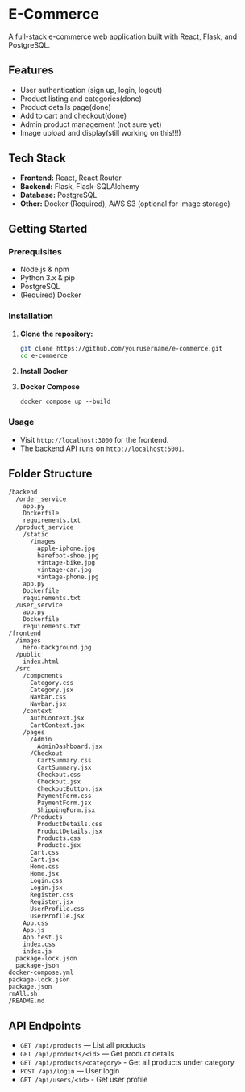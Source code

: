 # E-Commerce

A full-stack e-commerce web application built with React, Flask, and PostgreSQL.

## Features

- User authentication (sign up, login, logout)
- Product listing and categories(done)
- Product details page(done)
- Add to cart and checkout(done)
- Admin product management (not sure yet)
- Image upload and display(still working on this!!!)

## Tech Stack

- **Frontend:** React, React Router
- **Backend:** Flask, Flask-SQLAlchemy
- **Database:** PostgreSQL
- **Other:** Docker (Required), AWS S3 (optional for image storage)

## Getting Started

### Prerequisites

- Node.js & npm
- Python 3.x & pip
- PostgreSQL
- (Required) Docker

### Installation 

1. **Clone the repository:**

   ```sh
   git clone https://github.com/yourusername/e-commerce.git
   cd e-commerce
   ```

2. **Install Docker**

3. **Docker Compose**

   ```
   docker compose up --build
   ```

### Usage

- Visit `http://localhost:3000` for the frontend.
- The backend API runs on `http://localhost:5001`.

## Folder Structure

```
/backend
  /order_service
    app.py
    Dockerfile
    requirements.txt
  /product_service
    /static
      /images
        apple-iphone.jpg
        barefoot-shoe.jpg
        vintage-bike.jpg
        vintage-car.jpg
        vintage-phone.jpg
    app.py
    Dockerfile
    requirements.txt
  /user_service
    app.py
    Dockerfile
    requirements.txt
/frontend
  /images
    hero-background.jpg
  /public
    index.html
  /src
    /components
      Category.css
      Category.jsx
      Navbar.css
      Navbar.jsx
    /context
      AuthContext.jsx
      CartContext.jsx
    /pages
      /Admin
        AdminDashboard.jsx
      /Checkout
        CartSummary.css
        CartSummary.jsx
        Checkout.css
        Checkout.jsx
        CheckoutButton.jsx
        PaymentForm.css
        PaymentForm.jsx
        ShippingForm.jsx
      /Products
        ProductDetails.css
        ProductDetails.jsx
        Products.css
        Products.jsx
      Cart.css
      Cart.jsx
      Home.css
      Home.jsx
      Login.css
      Login.jsx
      Register.css
      Register.jsx
      UserProfile.css
      UserProfile.jsx
    App.css
    App.js
    App.test.js
    index.css
    index.js
  package-lock.json
  package-json
docker-compose.yml
package-lock.json
package.json
rmAll.sh
/README.md
```

## API Endpoints

- `GET /api/products` — List all products
- `GET /api/products/<id>` — Get product details
- `GET /api/products/<category>` - Get all products under category
- `POST /api/login` — User login
- `GET /api/users/<id>` - Get user profile
